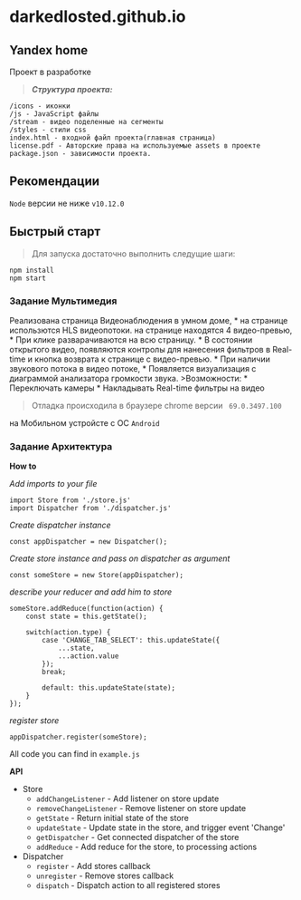# darkedlosted.github.io

<h2>Yandex  home</h2>
Проект в разработке

>***Структура проекта:***
```
/icons - иконки 
/js - JavaScript файлы
/stream - видео поделенные на сегменты
/styles - стили css
index.html - входной файл проекта(главная страница)
license.pdf - Авторские права на используемые assets в проекте
package.json - зависимости проекта.
```

<h2>Рекомендации</h2>

`Node` версии не ниже `v10.12.0`

<h2>Быстрый старт</h2>

>Для запуска достаточно выполнить следущие шаги:
```
npm install
npm start
```

<h3>Задание Мультимедия</h3>
Реализована страница Видеонаблюдения в умном доме,
* на странице использются HLS видеопотоки.
на странице находятся 4 видео-превью,
* При клике разварачиваются на всю страницу.
* В состоянии открытого видео, появляются контролы для нанесения фильтров
в Real-time и кнопка возврата к странице с видео-превью.
* При наличии звукового потока в видео потоке, 
* Появляется визуализация с диаграммой анализатора громкости звука.
>Возможности:
* Переключать камеры
* Накладывать Real-time фильтры на видео

>Отладка происходила в браузере chrome версии ` 69.0.3497.100`

на Мобильном устройсте с ОС `Android`

<h3>Задание Архитектура</h3>

**How to**

_Add imports to your file_
```
import Store from './store.js'
import Dispatcher from './dispatcher.js'
```
_Create dispatcher instance_
```
const appDispatcher = new Dispatcher();
```
_Create store instance and pass on dispatcher as argument_
```
const someStore = new Store(appDispatcher);
```
_describe your reducer and add him to store_
```
someStore.addReduce(function(action) {
    const state = this.getState();

    switch(action.type) {
        case 'CHANGE_TAB_SELECT': this.updateState({
            ...state,
            ...action.value
        });
        break;

        default: this.updateState(state);
    }
});
```
_register store_
```
appDispatcher.register(someStore);
```
All code you can find in `example.js`

**API**

* Store
    * `addChangeListener` - Add listener on store update
    * `removeChangeListener` - Remove listener on store update
    * `getState` - Return initial state of the store 
    * `updateState` - Update state in the store, and trigger event 'Change'
    * `getDispatcher` - Get connected dispatcher of the store
    * `addReduce` - Add reduce for the store, to processing actions
* Dispatcher
    * `register` - Add stores callback
    * `unregister` - Remove stores callback
    * `dispatch` - Dispatch action to all registered stores
